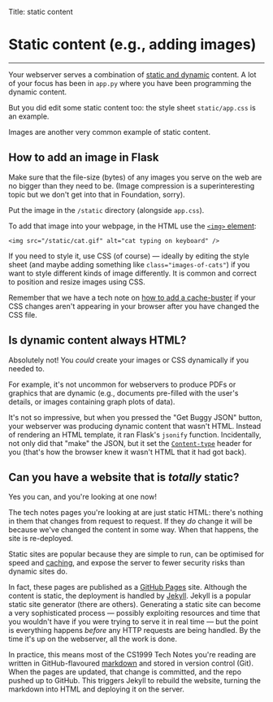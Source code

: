 Title: static content


# Static content (e.g., adding images)

---

Your webserver serves a combination of [static and dynamic](static-vs-dynamic)
content. A lot of your focus has been in `app.py` where you have been
programming the dynamic content.

But you did edit some static content too: the style sheet `static/app.css`
is an example.

Images are another very common example of static content.


## How to add an image in Flask

Make sure that the file-size (bytes) of any images you serve on the web are no
bigger than they need to be. (Image compression is a superinteresting topic
but we don't get into that in Foundation, sorry).

Put the image in the `/static` directory (alongside `app.css`).

To add that image into your webpage, in the HTML use the 
[`<img>` element](https://developer.mozilla.org/en-US/docs/Web/HTML/Element/img):

    <img src="/static/cat.gif" alt="cat typing on keyboard" />

If you need to style it, use CSS (of course) — ideally by editing the style
sheet (and maybe adding something like `class="images-of-cats"`) if you want to
style different kinds of image differently. It is common and correct to
position and resize images using CSS.

Remember that we have a tech note on
[how to add a cache-buster](cache-busting-css)
if your CSS changes aren't appearing in your browser after you have changed
the CSS file.


## Is dynamic content always HTML?

Absolutely not! You _could_ create your images or CSS dynamically if you needed
to.

For example, it's not uncommon for webservers to produce PDFs or graphics that
are dynamic (e.g., documents pre-filled with the user's details, or images
containing graph plots of data).

It's not so impressive, but when you pressed the "Get Buggy JSON" button, your
webserver was producing dynamic content that wasn't HTML. Instead of rendering
an HTML template, it ran Flask's `jsonify` function. Incidentally, not only did
that "make" the JSON, but it set the
[`Content-type`](https://developer.mozilla.org/en-US/docs/Web/HTTP/Headers/Content-Type)
header for you (that's how the browser knew it wasn't HTML that it had got
back).

## Can you have a website that is _totally_ static?

Yes you can, and you're looking at one now!

The tech notes pages you're looking at are just static HTML: there's nothing in
them that changes from request to request. If they _do_ change it will be because
we've changed the content in some way. When that happens, the site is
re-deployed.

Static sites are popular because they are simple to run, can be optimised for
speed and [caching](cache-busting-css), and expose the server to fewer security
risks than dynamic sites do.

In fact, these pages are published as a
[GitHub Pages](https://pages.github.com) site. Although the content is static,
the deployment is handled by [Jekyll](https://jekyllrb.com). Jekyll is a
popular static site generator (there are others). Generating a static site can
become a very sophisticated process — possibly exploiting resources and time
that you wouldn't have if you were trying to serve it in real time — but the
point is everything happens _before_ any HTTP requests are being handled. By
the time it's up on the webserver, all the work is done.

In practice, this means most of the CS1999 Tech Notes you're reading are
written in GitHub-flavoured [markdown](https://github.github.com/gfm/) and
stored in version control (Git). When the pages are updated, that change is
committed, and the repo pushed up to GitHub. This triggers Jekyll to rebuild
the website, turning the markdown into HTML and deploying it on the server.

